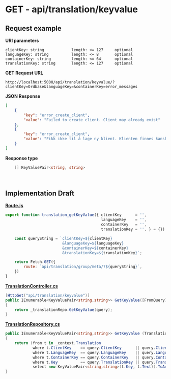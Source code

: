 # GET - api/translation/keyvalue


## Request example 
**URI parameters**

```
clientKey: string            length: <= 127     optional
languageKey: string          length: <= 8       optional
containerKey: string         length: <= 64      optional
translationKey: string       length: <= 127     optional 
``` 


**GET Request URL**

```url
http://localhost:5000/api/translation/keyvalue/?clientKey=Ordbase&languageKey=&containerKey=error_messages
``` 


**JSON Response**
```json
[
    {
        "key": "error_create_client",
        "value": "Failed to create client. Client may already exist"
    },
    {
        "key": "error_create_client",
        "value": "Fikk ikke til å lage ny klient. Klienten finnes kanskje fra før?"
    }
]
```

**Response type**
```cs
    [] KeyValuePair<string, string>
```

<br>

## Implementation Draft

[**Route.js**](/wwwroot/lib/Route.js)
```javascript
export function translation_getKeyValue({ clientKey      = '',  
                                          languageKey    = '',  
                                          containerKey   = '',  
                                          translationKey = '', } = {}) { 

    const queryString = `clientKey=${clientKey}
                         &languageKey=${languageKey}
                         &containerKey=${containerKey}
                         &translationKey=${translationKey}`;

    return Fetch.GET({
        route: `api/translation/group/meta/?${queryString}`,
    })
}
```

[**TranslationController.cs**](/Controllers/TranslationController.cs)
```cs
[HttpGet("api/translation/keyvalue")]
public IEnumerable<KeyValuePair<string,string>> GetKeyValue([FromQuery] TranslationQuery query)
{
    return _translationRepo.GetKeyValue(query); 
}
```

[**TranslationRepository.cs**](/Repositories/TranslationRepository.cs)
```cs
public IEnumerable<KeyValuePair<string,string>> GetKeyValue (TranslationQuery query) 
{
    return (from t in _context.Translation
            where t.ClientKey    == query.ClientKey      || query.ClientKey      == null 
            where t.LanguageKey  == query.LanguageKey    || query.LanguageKey    == null
            where t.ContainerKey == query.ContainerKey   || query.ContainerKey   == null
            where t.Key          == query.TranslationKey || query.TranslationKey == null
            select new KeyValuePair<string,string>(t.Key, t.Text)).ToArray();            
}
```